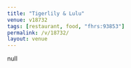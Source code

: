 ```yaml
---
title: "Tigerlily & Lulu"
venue: v18732
tags: [restaurant, food, "fhrs:93853"]
permalink: /v/18732/
layout: venue
---
```

null